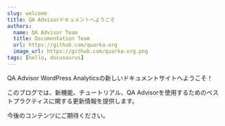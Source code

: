 ```yaml
---
slug: welcome
title: QA Advisorドキュメントへようこそ
authors:
  name: QA Advisor Team
  title: Documentation Team
  url: https://github.com/quarka-org
  image_url: https://github.com/quarka-org.png
tags: [hello, docusaurus]
---
```


QA Advisor WordPress Analyticsの新しいドキュメントサイトへようこそ！

このブログでは、新機能、チュートリアル、QA Advisorを使用するためのベストプラクティスに関する更新情報を提供します。

今後のコンテンツにご期待ください。
